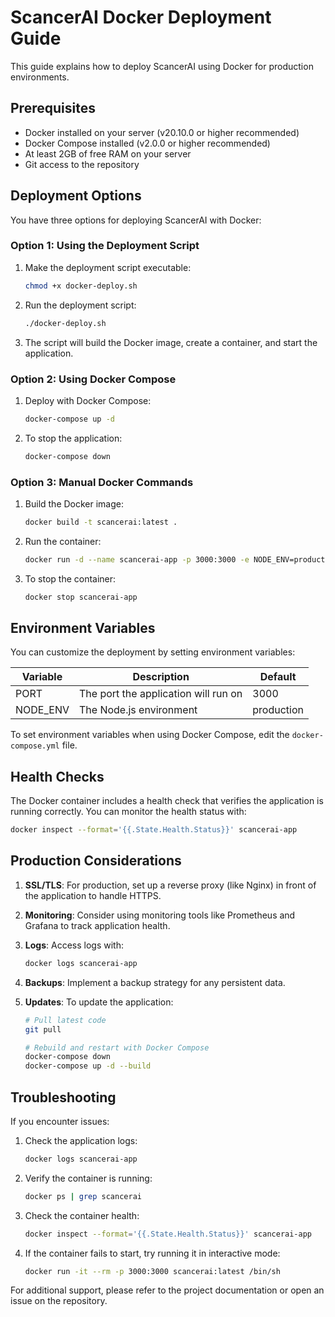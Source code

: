 # ScancerAI Docker Deployment Guide

This guide explains how to deploy ScancerAI using Docker for production environments.

## Prerequisites

- Docker installed on your server (v20.10.0 or higher recommended)
- Docker Compose installed (v2.0.0 or higher recommended)
- At least 2GB of free RAM on your server
- Git access to the repository

## Deployment Options

You have three options for deploying ScancerAI with Docker:

### Option 1: Using the Deployment Script

1. Make the deployment script executable:
   ```bash
   chmod +x docker-deploy.sh
   ```

2. Run the deployment script:
   ```bash
   ./docker-deploy.sh
   ```

3. The script will build the Docker image, create a container, and start the application.

### Option 2: Using Docker Compose

1. Deploy with Docker Compose:
   ```bash
   docker-compose up -d
   ```

2. To stop the application:
   ```bash
   docker-compose down
   ```

### Option 3: Manual Docker Commands

1. Build the Docker image:
   ```bash
   docker build -t scancerai:latest .
   ```

2. Run the container:
   ```bash
   docker run -d --name scancerai-app -p 3000:3000 -e NODE_ENV=production scancerai:latest
   ```

3. To stop the container:
   ```bash
   docker stop scancerai-app
   ```

## Environment Variables

You can customize the deployment by setting environment variables:

| Variable | Description | Default |
|----------|-------------|---------|
| PORT | The port the application will run on | 3000 |
| NODE_ENV | The Node.js environment | production |

To set environment variables when using Docker Compose, edit the `docker-compose.yml` file.

## Health Checks

The Docker container includes a health check that verifies the application is running correctly.
You can monitor the health status with:

```bash
docker inspect --format='{{.State.Health.Status}}' scancerai-app
```

## Production Considerations

1. **SSL/TLS**: For production, set up a reverse proxy (like Nginx) in front of the application to handle HTTPS.

2. **Monitoring**: Consider using monitoring tools like Prometheus and Grafana to track application health.

3. **Logs**: Access logs with:
   ```bash
   docker logs scancerai-app
   ```

4. **Backups**: Implement a backup strategy for any persistent data.

5. **Updates**: To update the application:
   ```bash
   # Pull latest code
   git pull
   
   # Rebuild and restart with Docker Compose
   docker-compose down
   docker-compose up -d --build
   ```

## Troubleshooting

If you encounter issues:

1. Check the application logs:
   ```bash
   docker logs scancerai-app
   ```

2. Verify the container is running:
   ```bash
   docker ps | grep scancerai
   ```

3. Check the container health:
   ```bash
   docker inspect --format='{{.State.Health.Status}}' scancerai-app
   ```

4. If the container fails to start, try running it in interactive mode:
   ```bash
   docker run -it --rm -p 3000:3000 scancerai:latest /bin/sh
   ```

For additional support, please refer to the project documentation or open an issue on the repository. 